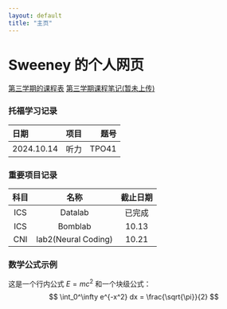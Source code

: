 ```yaml
---
layout: default
title: "主页"
---
```


# Sweeney 的个人网页  
[第三学期的课程表](课程表3.0.xlsx)
[第三学期课程笔记(暂未上传)](./课程笔记3/DSA-program/pre-post-erous.cpp)

### 托福学习记录
| 日期         | 项目 | 题号  |  
|:------------|:----:|------:|  
| 2024.10.14  | 听力  | TPO41 |  

### 重要项目记录
| 科目 | 名称         | 截止日期 |
|:----:|:------------:|:-------:|
| ICS  | Datalab     | 已完成   |
| ICS  | Bomblab     | 10.13   |
| CNI  | lab2(Neural Coding) | 10.21   |

### 数学公式示例
这是一个行内公式 $E=mc^2$ 和一个块级公式：  
$$
\int_0^\infty e^{-x^2} dx = \frac{\sqrt{\pi}}{2}
$$